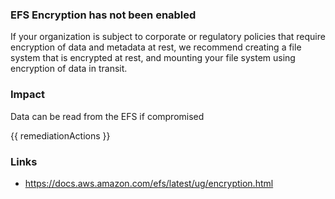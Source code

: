 
### EFS Encryption has not been enabled

If your organization is subject to corporate or regulatory policies that require encryption of data and metadata at rest, we recommend creating a file system that is encrypted at rest, and mounting your file system using encryption of data in transit.

### Impact
Data can be read from the EFS if compromised

<!-- DO NOT CHANGE -->
{{ remediationActions }}

### Links
- https://docs.aws.amazon.com/efs/latest/ug/encryption.html
        